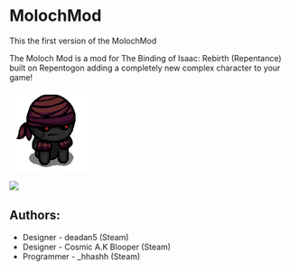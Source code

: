# MolochMod
This the first version of the MolochMod

The Moloch Mod is a mod for The Binding of Isaac: Rebirth (Repentance) built on Repentogon adding a completely new complex character to your game!

![Moloch Character Art](resources/gfx/ui/stage/playerportrait_moloch.png)

<img src="https://imgflip.com/embed/8j9wny">

## Authors: 
- Designer - deadan5 (Steam)
- Designer - Cosmic A.K Blooper (Steam)
- Programmer - _hhashh (Steam)

